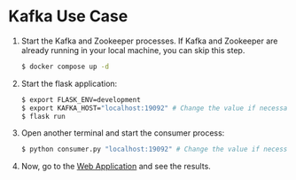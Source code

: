 # Kafka Use Case

1. Start the Kafka and Zookeeper processes. If Kafka and Zookeeper are already running
   in your local machine, you can skip this step.

   ```bash
   $ docker compose up -d
   ```

2. Start the flask application:

   ```bash
   $ export FLASK_ENV=development
   $ export KAFKA_HOST="localhost:19092" # Change the value if necessary
   $ flask run
   ```
  
3. Open another terminal and start the consumer process:

   ```bash
   $ python consumer.py "localhost:19092" # Change the value if necessary
   ```
  
4. Now, go to the [Web Application](http://localhost:5000/) and see the results.

